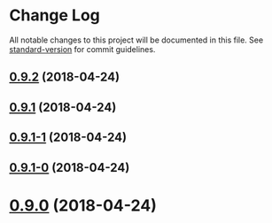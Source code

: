 # Change Log

All notable changes to this project will be documented in this file. See [standard-version](https://github.com/conventional-changelog/standard-version) for commit guidelines.

<a name="0.9.2"></a>
## [0.9.2](https://github.com/UppaJung/rest-contracts/compare/v0.9.1-1...v0.9.2) (2018-04-24)



<a name="0.9.1"></a>
## [0.9.1](https://github.com/UppaJung/rest-contracts/compare/v0.9.1-1...v0.9.1) (2018-04-24)



<a name="0.9.1-1"></a>
## [0.9.1-1](https://github.com/UppaJung/rest-contracts/compare/v0.9.1-0...v0.9.1-1) (2018-04-24)



<a name="0.9.1-0"></a>
## [0.9.1-0](https://github.com/UppaJung/rest-contracts/compare/v0.9.2...v0.9.1-0) (2018-04-24)



<a name="0.9.0"></a>
# [0.9.0](https://github.com/UppaJung/rest-contracts/compare/v0.9.2...v0.9.0) (2018-04-24)
